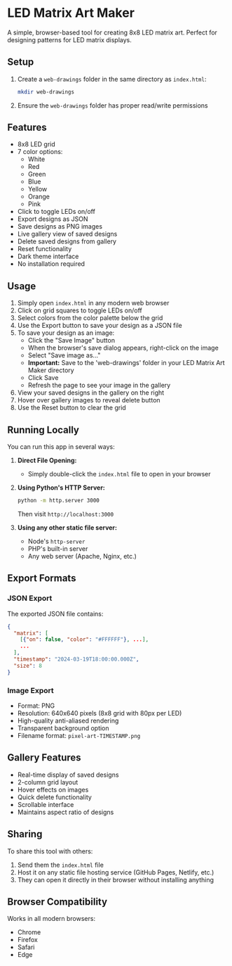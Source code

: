 # LED Matrix Art Maker

A simple, browser-based tool for creating 8x8 LED matrix art. Perfect for designing patterns for LED matrix displays.

## Setup

1. Create a `web-drawings` folder in the same directory as `index.html`:
   ```bash
   mkdir web-drawings
   ```
2. Ensure the `web-drawings` folder has proper read/write permissions

## Features

- 8x8 LED grid
- 7 color options:
  - White
  - Red
  - Green
  - Blue
  - Yellow
  - Orange
  - Pink
- Click to toggle LEDs on/off
- Export designs as JSON
- Save designs as PNG images
- Live gallery view of saved designs
- Delete saved designs from gallery
- Reset functionality
- Dark theme interface
- No installation required

## Usage

1. Simply open `index.html` in any modern web browser
2. Click on grid squares to toggle LEDs on/off
3. Select colors from the color palette below the grid
4. Use the Export button to save your design as a JSON file
5. To save your design as an image:
   - Click the "Save Image" button
   - When the browser's save dialog appears, right-click on the image
   - Select "Save image as..."
   - **Important:** Save to the 'web-drawings' folder in your LED Matrix Art Maker directory
   - Click Save
   - Refresh the page to see your image in the gallery
6. View your saved designs in the gallery on the right
7. Hover over gallery images to reveal delete button
8. Use the Reset button to clear the grid

## Running Locally

You can run this app in several ways:

1. **Direct File Opening:**
   - Simply double-click the `index.html` file to open in your browser

2. **Using Python's HTTP Server:**
   ```bash
   python -m http.server 3000
   ```
   Then visit `http://localhost:3000`

3. **Using any other static file server:**
   - Node's `http-server`
   - PHP's built-in server
   - Any web server (Apache, Nginx, etc.)

## Export Formats

### JSON Export
The exported JSON file contains:
```json
{
  "matrix": [
    [{"on": false, "color": "#FFFFFF"}, ...],
    ...
  ],
  "timestamp": "2024-03-19T18:00:00.000Z",
  "size": 8
}
```

### Image Export
- Format: PNG
- Resolution: 640x640 pixels (8x8 grid with 80px per LED)
- High-quality anti-aliased rendering
- Transparent background option
- Filename format: `pixel-art-TIMESTAMP.png`

## Gallery Features

- Real-time display of saved designs
- 2-column grid layout
- Hover effects on images
- Quick delete functionality
- Scrollable interface
- Maintains aspect ratio of designs

## Sharing

To share this tool with others:
1. Send them the `index.html` file
2. Host it on any static file hosting service (GitHub Pages, Netlify, etc.)
3. They can open it directly in their browser without installing anything

## Browser Compatibility

Works in all modern browsers:
- Chrome
- Firefox
- Safari
- Edge
